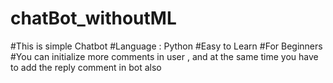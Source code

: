 # chatBot_withoutML
#This is simple Chatbot
#Language : Python
#Easy to Learn
#For Beginners
#You can initialize more comments in user , and at the same time you have to add the reply comment in bot also
